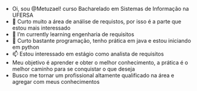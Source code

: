 - Oi, sou @Metuzael! curso Bacharelado em Sistemas de Informação na UFERSA                     
- 👀 Curto muito a área de análise de requistos, por isso é a parte que estou mais interessado
- 🌱 I’m currently learning  engenharia de requisitos       
- 💞️ Curto bastante programação, tenho prática em java e estou  iniciando em python
- 📫 Estou interessado em estágio como analista de requisitos
-   Meu objetivo é aprender e obter o melhor conhecimento, a prática é o melhor caminho para se conquistar o que deseja
- Busco me tornar um profissional altamente qualificado na área e agregar com meus conhecimentos  

<!---
Metuzael/Metuzael is a ✨ special ✨ repository because its `README.md` (this file) appears on your GitHub profile.
You can click the Preview link to take a look at your changes.
--->
